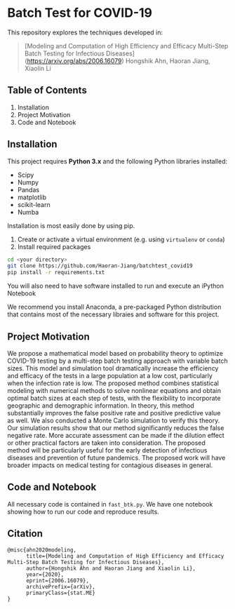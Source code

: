 # Batch Test for COVID-19

This repository explores the techniques developed in:
>[Modeling and Computation of High Efficiency and Efficacy Multi-Step Batch Testing for Infectious Diseases] (https://arxiv.org/abs/2006.16079)
Hongshik Ahn, Haoran Jiang, Xiaolin Li

## Table of Contents
1. Installation
2. Project Motivation
3. Code and Notebook

## Installation

This project requires **Python 3.x** and the following Python libraries installed:

* Scipy
* Numpy
* Pandas
* matplotlib
* scikit-learn
* Numba

Installation is most easily done by using pip.
1. Create or activate a virtual environment (e.g. using `virtualenv` or `conda`)
2. Install required packages
```bash
cd <your directory>
git clone https://github.com/Haoran-Jiang/batchtest_covid19
pip install -r requirements.txt
```

You will also need to have software installed to run and execute an iPython Notebook

We recommend you install Anaconda, a pre-packaged Python distribution that contains most of the necessary libraies and software for this project.

## Project Motivation

We propose a mathematical model based on probability theory to optimize COVID-19 testing
by a multi-step batch testing approach with variable batch sizes. This model and simulation tool
dramatically increase the efficiency and efficacy of the tests in a large population at a low cost,
particularly when the infection rate is low. The proposed method combines statistical modeling
with numerical methods to solve nonlinear equations and obtain optimal batch sizes at each step
of tests, with the flexibility to incorporate geographic and demographic information. In theory,
this method substantially improves the false positive rate and positive predictive value as well.
We also conducted a Monte Carlo simulation to verify this theory. Our simulation results show
that our method significantly reduces the false negative rate. More accurate assessment can be
made if the dilution effect or other practical factors are taken into consideration. The proposed
method will be particularly useful for the early detection of infectious diseases and prevention of
future pandemics. The proposed work will have broader impacts on medical testing for contagious
diseases in general.

## Code and Notebook

All necessary code is contained in `fast_btk.py`. We have one notebook showing how to run our code and reproduce results.
## Citation

```
@misc{ahn2020modeling,
      title={Modeling and Computation of High Efficiency and Efficacy Multi-Step Batch Testing for Infectious Diseases}, 
      author={Hongshik Ahn and Haoran Jiang and Xiaolin Li},
      year={2020},
      eprint={2006.16079},
      archivePrefix={arXiv},
      primaryClass={stat.ME}
}
```
